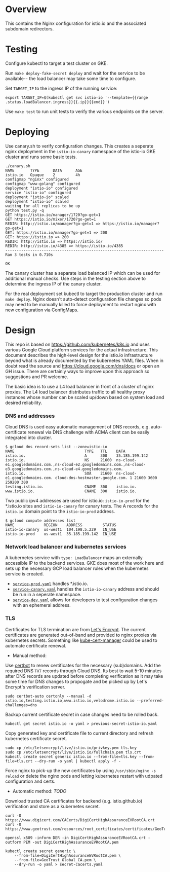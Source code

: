 Overview
====
This contains the Nginx configuration for istio.io and the associated subdomain
redirectors.

Testing
===
Configure kubectl to target a test cluster on GKE.

Run `make deploy-fake-secret deploy` and wait for the service to be available--
the load balancer may take some time to configure.

Set `TARGET_IP` to the ingress IP of the running service:

    export TARGET_IP=$(kubectl get svc istio-io '--template={{range .status.loadBalancer.ingress}}{{.ip}}{{end}}')

Use `make test` to run unit tests to verify the various endpoints on the server.

Deploying
===

Use canary.sh to verify configuration changes. This creates a seperate
nginx deployment in the `istio-io-canary` namespace of the istio-io
GKE cluster and runs some basic tests.

    ./canary.sh
    NAME       TYPE      DATA      AGE
    istio.io   Opaque    2         4h
    configmap "nginx" configured
    configmap "www-golang" configured
    deployment "istio-io" configured
    service "istio-io" configured
    deployment "istio-io" scaled
    deployment "istio-io" scaled
    waiting for all replicas to be up
    python test.py -q
    GET https://istio.io/manager/1720?go-get=1
    GET https://istio.io/mixer/1720?go-get=1
    REDIR: http://istio.io/manager?go-get=1 => https://istio.io/manager?go-get=1
    GET: https://istio.io/manager?go-get=1 => 200
    GET: https://istio.io => 200
    REDIR: http://istio.io => https://istio.io/
    REDIR: http://istio.io/4385 => https://istio.io/4385
    ----------------------------------------------------------------------
    Ran 3 tests in 0.710s

    OK

The canary cluster has a separate load balanced IP which can be used
for additional manual checks. Use steps in the testing section above
to determine the ingress IP of the canary cluster.

For the real deployment set kubectl to target the production cluster
and run `make deploy`. Nginx doesn't auto-detect configuration file
changes so pods may need to be manually killed to force deployment to
restart nginx with new configuration via ConfigMaps.

Design
===

This repo is based on https://github.com/kubernetes/k8s.io and uses
various Google Cloud platform services for the actual
infrastructure. This document describes the high-level design for the
istio.io infrastructure beyond what is already documented by the
kubernetes YAML files. When in doubt read the source and
https://cloud.google.com/dns/docs or open an GH issue. There are
certainly ways to improve upon this approach so suggestions and PR
welcome.

The basic idea is to use a L4 load balancer in front of a cluster of
nginx proxies. The L4 load balancer distributes traffic to all healthy
proxy instances whose number can be scaled up/down based on system
load and desired reliability.

### DNS and addresses

Cloud DNS is used easy automatic management of DNS records,
e.g. auto-certificate renewal via DNS challenge with ACMA client can
be easily integrated into cluster.

    $ gcloud dns record-sets list --zone=istio-io
    NAME                               TYPE   TTL    DATA
    istio.io.                          A      300    35.185.199.142
    istio.io.                          NS     21600  ns-cloud-e1.googledomains.com.,ns-cloud-e2.googledomains.com.,ns-cloud-e3.googledomains.com.,ns-cloud-e4.googledomains.com.
    istio.io.                          SOA    21600  ns-cloud-e1.googledomains.com. cloud-dns-hostmaster.google.com. 1 21600 3600 259200 300
    testing.istio.io.                  CNAME  300    istio.io.
    www.istio.io.                      CNAME  300    istio.io.

Two public ipv4 addresses are used for istio.io: `istio-io-prod` for
the *.istio.io sites and `istio-io-canary` for canary tests. The A
records for the `istio.io` domain point to the `istio-io-prod`
address.

    $ gcloud compute addresses list
    NAME             REGION    ADDRESS         STATUS
    istio-io-canary  us-west1  104.198.5.229   IN_USE
    istio-io-prod    us-west1  35.185.199.142  IN_USE

### Network load balancer and kubernetes services

A kubernetes service with `type: LoadBalancer` maps an externally
accessible IP to the backend services. GKE does most of the work here
and sets up the necessary GCP load balancer rules when the kubernetes
service is created.

- [`service-prod.yaml`](https://github.com/istio/istio.io/blob/master/istio.io/service-prod.yaml) handles *.istio.io.
- [`service-canary.yaml`](https://github.com/istio/istio.io/blob/master/istio.io/service-prod.yaml) handles the `istio-io-canary` address and should be run in a seperate namespace.
- [`service-dev.yaml`](https://github.com/istio/istio.io/blob/master/istio.io/service-prod.yaml) allows for developers to test configuration changes with an ephemeral address.

### TLS

Certificates for TLS termination are from [Let's
Encrypt](https://letsencrypt.org/). The current certificates are
generated out-of-band and provided to nginx proxies via kubernetes
secrets. Something like
[kube-cert-manager](https://www.google.com/webhp?sourceid=chrome-instant&ion=1&espv=2&ie=UTF-8#q=kube-cert-manager&*)
could be used to automate certificate renewal.

- Manual method:

Use [certbot](https://certbot.eff.org/) to renew certificates for the
necessary (sub)domains. Add the required DNS `TXT` records through
Cloud DNS. Its best to wait 5-10 minutes after DNS records are updated
before completing verification as it may take some time for DNS
changes to propogate and be picked up by Let's Encrypt's verification
server.

    sudo certbot-auto certonly --manual -d istio.io,testing.istio.io,www.istio.io,velodrome.istio.io --preferred-challenges=dns

Backup current certificate secret in case changes need to be rolled
back.

    kubectl get secret istio.io -o yaml > previous-secret-istio-io.yaml

Copy generated key and certificate file to current directory and
refresh kubernetes certificate secret.

    sudo cp /etc/letsencrypt/live/istio.io/privkey.pem tls.key
    sudo cp /etc/letsencrypt/live/istio.io/fullchain.pem tls.crt
    kubectl create secret generic istio.io --from-file=tls.key --from-file=tls.crt --dry-run -o yaml | kubectl apply -f -

Force nginx to pick-up the new certificates by using `/usr/sbin/nginx -s reload`
or delete the nginx pods and letting kubernetes restart with udpated
configuration and certs.

- Automatic method: *TODO*

Download trusted CA certificates for backend (e.g. istio.github.io)
verification and store as a kubernetes secret.

    curl -O https://www.digicert.com/CACerts/DigiCertHighAssuranceEVRootCA.crt
    curl -O https://www.geotrust.com/resources/root_certificates/certificates/GeoTrust_Global_CA.pem

    openssl x509 -inform DER -in DigiCertHighAssuranceEVRootCA.crt -outform PEM -out DigiCertHighAssuranceEVRootCA.pem

    kubectl create secret generic \
        --from-file=DigiCertHighAssuranceEVRootCA.pem \
        --from-file=GeoTrust_Global_CA.pem \
        --dry-run -o yaml > secret-cacerts.yaml
